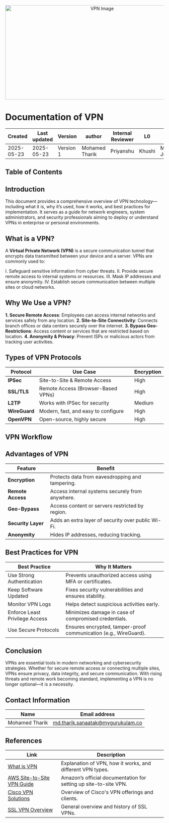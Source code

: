 <div align="center">
  <img src="https://github.com/user-attachments/assets/10a86178-b222-47fd-b2c2-3ce5f8c3cb41" alt="VPN Image" width="600" height="300">
</div>

# **Documentation of VPN**
| Created        | Last updated      | Version         | author|  Internal Reviewer | L0 | L1 | L2|
|----------------|----------------|-----------------|-----------------|-----|------|----|----|
| 2025-05-23  | 2025-05-23   |     Version 1         |  Mohamed Tharik |Priyanshu|Khushi|Mukul Joshi |Piyush Upadhyay|

## Table of Contents 

## Introduction 
This document provides a comprehensive overview of VPN technology—including what it is, why it’s used, how it works, and best practices for implementation. It serves as a guide for network engineers, system administrators, and security professionals aiming to deploy or understand VPNs in enterprise or personal environments.

## What is a VPN?
A **Virtual Private Network (VPN)** is a secure communication tunnel that encrypts data transmitted between your device and a server. VPNs are commonly used to:

I. Safeguard sensitive information from cyber threats.
II. Provide secure remote access to internal systems or resources.
III. Mask IP addresses and ensure anonymity.
IV. Establish secure communication between multiple sites or cloud networks.

## Why We Use a VPN?
**1. Secure Remote Access**: Employees can access internal networks and services safely from any location.
**2. Site-to-Site Connectivity**: Connects branch offices or data centers securely over the internet.
**3. Bypass Geo-Restrictions**: Access content or services that are restricted based on location.
**4. Anonymity & Privacy**: Prevent ISPs or malicious actors from tracking user activities.

## Types of VPN Protocols
| Protocol      | Use Case                            | Encryption |
| ------------- | ----------------------------------- | ---------- |
| **IPSec**     | Site-to-Site & Remote Access        | High       |
| **SSL/TLS**   | Remote Access (Browser-Based VPNs)  | High       |
| **L2TP**      | Works with IPSec for security       | Medium     |
| **WireGuard** | Modern, fast, and easy to configure | High       |
| **OpenVPN**   | Open-source, highly secure          | High       |

## VPN Workflow

## Advantages of VPN
| Feature                | Benefit                                            |
| ---------------------- | -------------------------------------------------- |
|**Encryption**      | Protects data from eavesdropping and tampering.    |
|**Remote Access**   | Access internal systems securely from anywhere.    |
|**Geo-Bypass**      | Access content or servers restricted by region.    |
|**Security Layer** | Adds an extra layer of security over public Wi-Fi. |
|**Anonymity**      | Hides IP addresses, reducing tracking.             |

## Best Practices for VPN

| Best Practice                   | Why It Matters                                                  |
|--------------------------------|------------------------------------------------------------------|
| Use Strong Authentication      | Prevents unauthorized access using MFA or certificates.          |
| Keep Software Updated          | Fixes security vulnerabilities and ensures stability.            |
| Monitor VPN Logs               | Helps detect suspicious activities early.                        |
| Enforce Least Privilege Access | Minimizes damage in case of compromised credentials.             |
| Use Secure Protocols           | Ensures encrypted, tamper-proof communication (e.g., WireGuard). |

## Conclusion
VPNs are essential tools in modern networking and cybersecurity strategies. Whether for secure remote access or connecting multiple sites, VPNs ensure privacy, data integrity, and secure communication. With rising threats and remote work becoming standard, implementing a VPN is no longer optional—it is a necessity.

## Contact Information
| Name | Email address         |
|------|------------------------|
| Mohamed Tharik  | md.tharik.sanaatak@mygurukulam.co    |

## References

|Link                                                                                                         | Description                                                       |
|------------------------------|-------------------------------------------------------------------|
| [What is VPN](https://www.geeksforgeeks.org/what-is-vpn-how-it-works-types-of-vpn/)          | Explanation of VPN, how it works, and different VPN types.       |
| [AWS Site-to-Site VPN Guide](https://docs.aws.amazon.com/vpn/latest/s2svpn/what-is-s2svpn.html)                          | Amazon’s official documentation for setting up site-to-site VPN. |
| [Cisco VPN Solutions](https://www.cisco.com/c/en/us/products/security/vpn-endpoint-security-clients/index.html)       | Overview of Cisco's VPN offerings and clients.                   |
| [SSL VPN Overview](https://en.wikipedia.org/wiki/SSL_VPN)                                                 | General overview and history of SSL VPNs.                        |
